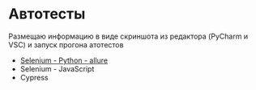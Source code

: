 # Автотесты
Размещаю информацию в виде скриншота из редактора (PyCharm и VSC) и запуск прогона атотестов
* [Selenium - Python - allure](https://disk.yandex.ru/i/nok9wxCeZBhrDQ)
* Selenium - JavaScript
* Cypress
